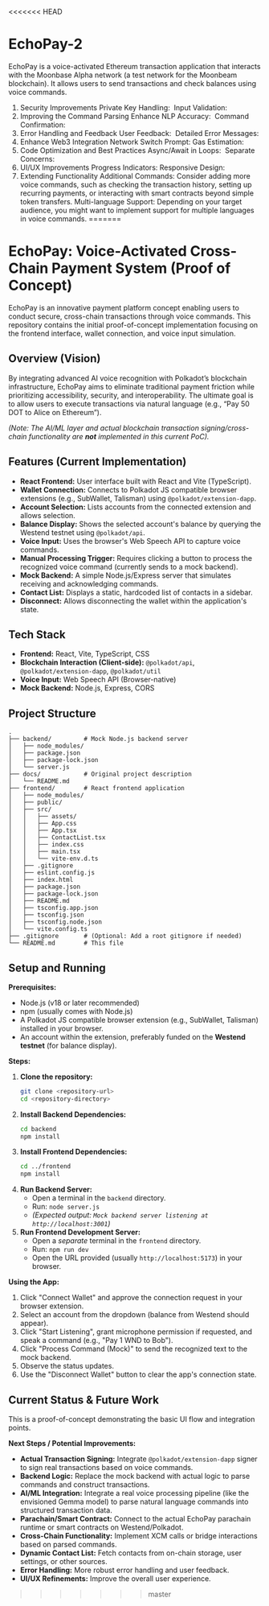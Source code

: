 <<<<<<< HEAD
# EchoPay-2
EchoPay is a voice-activated Ethereum transaction application that interacts with the Moonbase Alpha network (a test network for the Moonbeam blockchain). It allows users to send transactions and check balances using voice commands.
1. Security Improvements
Private Key Handling: 
Input Validation: 
2. Improving the Command Parsing
Enhance NLP Accuracy: 
Command Confirmation: 
3. Error Handling and Feedback
User Feedback: 
Detailed Error Messages: 
4. Enhance Web3 Integration
Network Switch Prompt:
Gas Estimation: 
5. Code Optimization and Best Practices
Async/Await in Loops: 
Separate Concerns: 
6. UI/UX Improvements
Progress Indicators:
Responsive Design: 
7. Extending Functionality
Additional Commands: Consider adding more voice commands, such as checking the transaction history, setting up recurring payments, or interacting with smart contracts beyond simple token transfers.
Multi-language Support: Depending on your target audience, you might want to implement support for multiple languages in voice commands.
=======
# EchoPay: Voice-Activated Cross-Chain Payment System (Proof of Concept)

EchoPay is an innovative payment platform concept enabling users to conduct secure, cross-chain transactions through voice commands. This repository contains the initial proof-of-concept implementation focusing on the frontend interface, wallet connection, and voice input simulation.

## Overview (Vision)

By integrating advanced AI voice recognition with Polkadot’s blockchain infrastructure, EchoPay aims to eliminate traditional payment friction while prioritizing accessibility, security, and interoperability. The ultimate goal is to allow users to execute transactions via natural language (e.g., “Pay 50 DOT to Alice on Ethereum”).

*(Note: The AI/ML layer and actual blockchain transaction signing/cross-chain functionality are **not** implemented in this current PoC).*

## Features (Current Implementation)

*   **React Frontend:** User interface built with React and Vite (TypeScript).
*   **Wallet Connection:** Connects to Polkadot JS compatible browser extensions (e.g., SubWallet, Talisman) using `@polkadot/extension-dapp`.
*   **Account Selection:** Lists accounts from the connected extension and allows selection.
*   **Balance Display:** Shows the selected account's balance by querying the Westend testnet using `@polkadot/api`.
*   **Voice Input:** Uses the browser's Web Speech API to capture voice commands.
*   **Manual Processing Trigger:** Requires clicking a button to process the recognized voice command (currently sends to a mock backend).
*   **Mock Backend:** A simple Node.js/Express server that simulates receiving and acknowledging commands.
*   **Contact List:** Displays a static, hardcoded list of contacts in a sidebar.
*   **Disconnect:** Allows disconnecting the wallet within the application's state.

## Tech Stack

*   **Frontend:** React, Vite, TypeScript, CSS
*   **Blockchain Interaction (Client-side):** `@polkadot/api`, `@polkadot/extension-dapp`, `@polkadot/util`
*   **Voice Input:** Web Speech API (Browser-native)
*   **Mock Backend:** Node.js, Express, CORS

## Project Structure

```
.
├── backend/         # Mock Node.js backend server
│   ├── node_modules/
│   ├── package.json
│   ├── package-lock.json
│   └── server.js
├── docs/            # Original project description
│   └── README.md
├── frontend/        # React frontend application
│   ├── node_modules/
│   ├── public/
│   ├── src/
│   │   ├── assets/
│   │   ├── App.css
│   │   ├── App.tsx
│   │   ├── ContactList.tsx
│   │   ├── index.css
│   │   ├── main.tsx
│   │   └── vite-env.d.ts
│   ├── .gitignore
│   ├── eslint.config.js
│   ├── index.html
│   ├── package.json
│   ├── package-lock.json
│   ├── README.md
│   ├── tsconfig.app.json
│   ├── tsconfig.json
│   ├── tsconfig.node.json
│   └── vite.config.ts
├── .gitignore       # (Optional: Add a root gitignore if needed)
└── README.md        # This file
```

## Setup and Running

**Prerequisites:**

*   Node.js (v18 or later recommended)
*   npm (usually comes with Node.js)
*   A Polkadot JS compatible browser extension (e.g., SubWallet, Talisman) installed in your browser.
*   An account within the extension, preferably funded on the **Westend testnet** (for balance display).

**Steps:**

1.  **Clone the repository:**
    ```bash
    git clone <repository-url>
    cd <repository-directory>
    ```
2.  **Install Backend Dependencies:**
    ```bash
    cd backend
    npm install
    ```
3.  **Install Frontend Dependencies:**
    ```bash
    cd ../frontend
    npm install
    ```
4.  **Run Backend Server:**
    *   Open a terminal in the `backend` directory.
    *   Run: `node server.js`
    *   *(Expected output: `Mock backend server listening at http://localhost:3001`)*
5.  **Run Frontend Development Server:**
    *   Open a *separate* terminal in the `frontend` directory.
    *   Run: `npm run dev`
    *   Open the URL provided (usually `http://localhost:5173`) in your browser.

**Using the App:**

1.  Click "Connect Wallet" and approve the connection request in your browser extension.
2.  Select an account from the dropdown (balance from Westend should appear).
3.  Click "Start Listening", grant microphone permission if requested, and speak a command (e.g., "Pay 1 WND to Bob").
4.  Click "Process Command (Mock)" to send the recognized text to the mock backend.
5.  Observe the status updates.
6.  Use the "Disconnect Wallet" button to clear the app's connection state.

## Current Status & Future Work

This is a proof-of-concept demonstrating the basic UI flow and integration points.

**Next Steps / Potential Improvements:**

*   **Actual Transaction Signing:** Integrate `@polkadot/extension-dapp` signer to sign real transactions based on voice commands.
*   **Backend Logic:** Replace the mock backend with actual logic to parse commands and construct transactions.
*   **AI/ML Integration:** Integrate a real voice processing pipeline (like the envisioned Gemma model) to parse natural language commands into structured transaction data.
*   **Parachain/Smart Contract:** Connect to the actual EchoPay parachain runtime or smart contracts on Westend/Polkadot.
*   **Cross-Chain Functionality:** Implement XCM calls or bridge interactions based on parsed commands.
*   **Dynamic Contact List:** Fetch contacts from on-chain storage, user settings, or other sources.
*   **Error Handling:** More robust error handling and user feedback.
*   **UI/UX Refinements:** Improve the overall user experience.
>>>>>>> master

